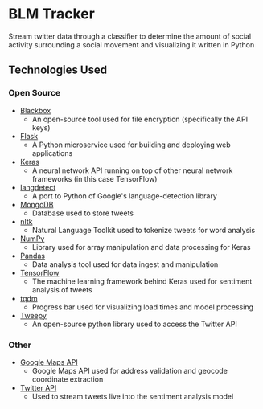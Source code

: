 # BLM Tracker
Stream twitter data through a classifier to determine the amount of social activity surrounding a social movement and visualizing it written in Python

## Technologies Used

### Open Source 

* [Blackbox](https://github.com/StackExchange/blackbox)
    * An open-source tool used for file encryption (specifically the API keys)
* [Flask](https://github.com/pallets/flask)
    * A Python microservice used for building and deploying web applications
* [Keras](https://github.com/keras-team/keras)
    * A neural network API running on top of other neural network frameworks (in this case TensorFlow)
* [langdetect](https://github.com/Mimino666/langdetect)
    * A port to Python of Google's language-detection library
* [MongoDB](https://github.com/mongodb/mongo)
    * Database used to store tweets
* [nltk](https://github.com/nltk/nltk)
    * Natural Language Toolkit used to tokenize tweets for word analysis
* [NumPy](https://github.com/numpy/numpy)
    * Library used for array manipulation and data processing for Keras
* [Pandas](https://github.com/pandas-dev/pandas)
    * Data analysis tool used for data ingest and manipulation
* [TensorFlow](https://github.com/tensorflow/tensorflow)
    * The machine learning framework behind Keras used for sentiment analysis of tweets
* [tqdm](https://github.com/tqdm/tqdm)
    * Progress bar used for visualizing load times and model processing
* [Tweepy](http://docs.tweepy.org/en/latest/)
    * An open-source python library used to access the Twitter API
### Other
* [Google Maps API](https://developers.google.com/maps/documentation)
    * Google Maps API used for address validation and geocode coordinate extraction
* [Twitter API](https://developer.twitter.com/en/docs)
    * Used to stream tweets live into the sentiment analysis model